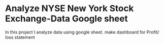 # Analyze NYSE New York Stock Exchange-Data Google sheet
In this project I analyze data using google sheet. make dashboard for Profit/ loss statement
